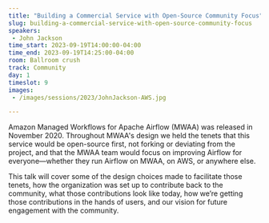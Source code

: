 ```yaml
---
title: "Building a Commercial Service with Open-Source Community Focus"
slug: building-a-commercial-service-with-open-source-community-focus
speakers:
 - John Jackson
time_start: 2023-09-19T14:00:00-04:00
time_end: 2023-09-19T14:25:00-04:00
room: Ballroom crush
track: Community
day: 1
timeslot: 9
images:
 - /images/sessions/2023/JohnJackson-AWS.jpg

---
```


Amazon Managed Workflows for Apache Airflow (MWAA) was released in November 2020. Throughout MWAA's design we held the tenets that this service would be open-source first, not forking or deviating from the project, and that the MWAA team would focus on improving Airflow for everyone—whether they run Airflow on MWAA, on AWS, or anywhere else. 
 
This talk will cover some of the design choices made to facilitate those tenets, how the organization was set up to contribute back to the community, what those contributions look like today, how we’re getting those contributions in the hands of users, and our vision for future engagement with the community.